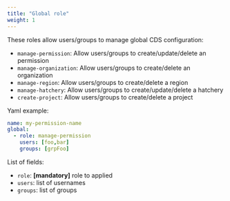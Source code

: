 ```yaml
---
title: "Global role"
weight: 1
---
```


These roles allow users/groups to manage global CDS configuration:

* `manage-permission`: Allow users/groups to create/update/delete an permission
* `manage-organization`: Allow users/groups to create/delete an organization
* `manage-region`: Allow users/groups to create/delete a region
* `manage-hatchery`: Allow users/groups to create/update/delete a hatchery
* `create-project`: Allow users/groups to create/delete a project

Yaml example:
```yaml
name: my-permission-name
global:
  - role: manage-permission
    users: [foo,bar]
    groups: [grpFoo]
```

List of fields:

* `role`: <b>[mandatory]</b> role to applied
* `users`: list of usernames
* `groups`: list of groups
